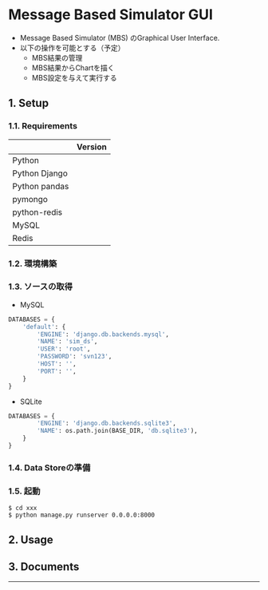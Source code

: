 # Message Based Simulator GUI

* Message Based Simulator (MBS) のGraphical User Interface.
* 以下の操作を可能とする（予定）
  - MBS結果の管理
  - MBS結果からChartを描く
  - MBS設定を与えて実行する



## 1. Setup

### 1.1. Requirements

||Version|
|------|-----|
|Python||
|Python Django||
|Python pandas||
|pymongo||
|python-redis||
|MySQL||
|Redis||

### 1.2. 環境構築


### 1.3. ソースの取得

* MySQL

```python:settings.py
DATABASES = {
    'default': {
        'ENGINE': 'django.db.backends.mysql',
        'NAME': 'sim_ds',
        'USER': 'root',
        'PASSWORD': 'svn123',
        'HOST': '',
        'PORT': '',
    }
}
```


* SQLite

```python:settings.py
DATABASES = {
        'ENGINE': 'django.db.backends.sqlite3',
        'NAME': os.path.join(BASE_DIR, 'db.sqlite3'),
    }
}
```



### 1.4. Data Storeの準備


### 1.5. 起動

```bash:
$ cd xxx
$ python manage.py runserver 0.0.0.0:8000
```



## 2. Usage


## 3. Documents



----